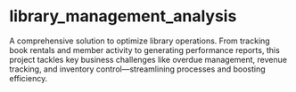 # library_management_analysis
A comprehensive solution to optimize library operations. From tracking book rentals and member activity to generating performance reports, this project tackles key business challenges like overdue management, revenue tracking, and inventory control—streamlining processes and boosting efficiency.
